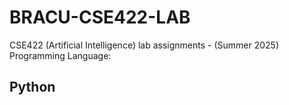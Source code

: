 # BRACU-CSE422-LAB
CSE422 (Artificial Intelligence) lab assignments - (Summer 2025)<br>
Programming Language: <h2>**Python**</h2>

